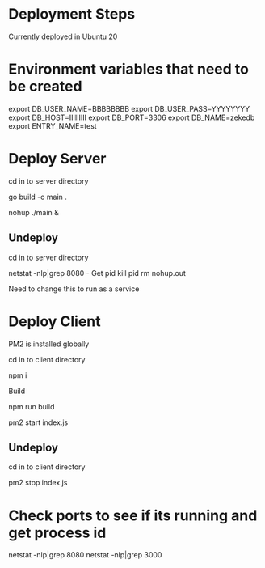 # Deployment Steps

Currently deployed in Ubuntu 20

# Environment variables that need to be created 

export DB_USER_NAME=BBBBBBBB
export DB_USER_PASS=YYYYYYYY
export DB_HOST=IIIIIIIII
export DB_PORT=3306
export DB_NAME=zekedb
export ENTRY_NAME=test

# Deploy Server 

cd in to server directory

go build -o main . 

nohup ./main &

## Undeploy 

cd in to server directory

netstat -nlp|grep 8080 - Get pid 
kill pid 
rm nohup.out


Need to change this to run as a service


# Deploy Client 

PM2 is installed globally 

cd in to client directory

npm i 

Build 

npm run build

pm2 start index.js

## Undeploy 

cd in to client directory

pm2 stop index.js

# Check ports to see if its running and get process id 
netstat -nlp|grep 8080
netstat -nlp|grep 3000

